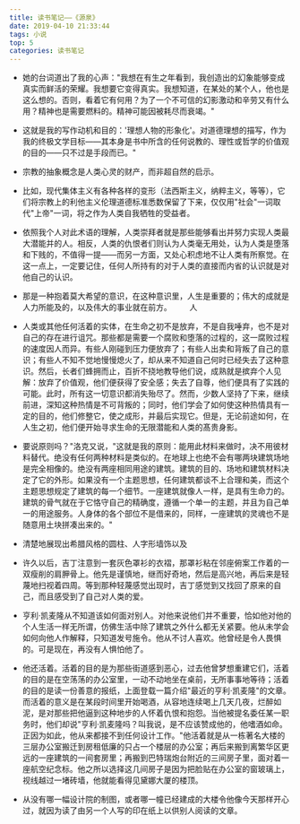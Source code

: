 ```yaml
---
title: 读书笔记——《源泉》
date: 2019-04-10 21:33:44
tags: 小说
top: 5
categories: 读书笔记
---
```

- 她的台词道出了我的心声："我想在有生之年看到，我创造出的幻象能够变成真实而鲜活的荣耀。我想要它变得真实。我想知道，在某处的某个人，他也是这么想的。否则，看着它有何用？为了一个不可信的幻影激动和辛劳又有什么用？精神也是需要燃料的。精神可能因被耗尽而衰竭。"

- 这就是我的写作动机和目的：'理想人物的形象化'。对道德理想的描写，作为我的终极文学目标——其本身是书中所含的任何说教的、理性或哲学的价值观的目的——只不过是手段而已。"

- 宗教的抽象概念是人类心灵的财产，而非超自然的启示。

- 比如，现代集体主义有各种各样的变形（法西斯主义，纳粹主义，等等），它们将宗教上的利他主义伦理道德标准悉数保留了下来，仅仅用"社会"一词取代"上帝"一词，将之作为人类自我牺牲的受益者。

- 依照我个人对此术语的理解，人类崇拜者就是那些能够看出并努力实现人类最大潜能并的人。相反，人类的仇恨者们则认为人类毫无用处，认为人类是堕落和下贱的，不值得一提——而另一方面，又处心积虑地不让人类有所察觉。在这一点上，一定要记住，任何人所持有的对于人类的直接而内省的认识就是对他自己的认识。

- 那是一种抱着莫大希望的意识，在这种意识里，人生是重要的；伟大的成就是人力所能及的，以及伟大的事业就在前方。 　　人

- 人类或其他任何活着的实体，在生命之初不是放弃，不是自我唾弃，也不是对自己的存在进行诅咒。那些都是需要一个腐败和堕落的过程的，这一腐败过程的速度因人而异。有些人刚碰到压力便放弃了；有些人出卖和背叛了自己的意识；有些人不知不觉地慢慢熄火了，却从来不知道自己何时已经失去了这种意识。然后，长者们蜂拥而止，百折不挠地教导他们说，成熟就是摈弃个人见解：放弃了价值观，他们便获得了安全感；失去了自尊，他们便具有了实践的可能。此时，所有这一切意识都消失殆尽了。然而，少数人坚持了下来，继续前进，深知这种热情是不可背叛的；同时，他们学会了如何使这种热情具有一定的目的，他们修整它，使之成形，并最后实现它。但是，无论前途如何，在人生之初，他们便开始寻求生命的无限潜能和人类的髙贵身影。

- 要说原则吗？"洛克又说，"这就是我的原则：能用此材料来做时，决不用彼材料替代。绝没有任何两种材料是类似的。在地球上也绝不会有哪两块建筑场地是完全相像的。绝没有两座相同用途的建筑。建筑的目的、场地和建筑材料决定了它的外形。如果没有一个主题思想，任何建筑都谈不上合理和美，而这个主题思想规定了建筑的每一个细节。一座建筑就像人一样，是具有生命力的。建筑的骨气就在于它恪守自己的精确度，遵循一个单一的主题，并且为自己单一的用途服务。人身体的各个部位不是借来的，同样，一座建筑的灵魂也不是随意用土块拼凑出来的。"

- 清楚地展现出希腊风格的圆柱、人字形墙饰以及

- 许久以后，吉丁注意到一套灰色罩衫的衣褶，那罩衫粘在邻座俯案工作着的一双瘦削的肩胛骨上。他先是谨慎地，继而好奇地，然后是高兴地，再后来是轻蔑地扫视着四周。等到那种轻蔑感觉出现时，吉丁感觉到又找回了原来的自己，而且感受到了自己对人类的爱。

- 亨利·凯麦隆从不知道该如何面对别人。对他来说他们并不重要，恰如他对他的个人生活一样无所谓，仿佛生活中除了建筑之外什么都无关紧要。他从未学会如何向他人作解释，只知道发号施令。他从不讨人喜欢。他曾经是令人畏惧的。可是现在，再没有人惧怕他了。

- 他还活着。活着的目的是为那些街道感到恶心，过去他曾梦想重建它们，活着的目的是在空荡荡的办公室里，一动不动地坐在桌前，无所事事地等待；活着的目的是读一份善意的报纸，上面登载一篇介绍"最近的亨利·凯麦隆"的文章。而活着的意义是在某段时间里开始喝酒，从容地连续喝上几天几夜，烂醉如泥，是对那些把他逼到这种地步的人怀着仇恨和抱怨。当他被提名委任某一职务时，他们却说"亨利·凯麦隆吗？叫我说，是不应该赞成他的，他嗜酒如命。正因为如此，他从来都接不到任何设计工作。"他活着就是从一栋著名大楼的三层办公室搬迁到房租低廉的只占一个楼层的办公室；再后来搬到离繁华区更远的一座建筑的一间套房里；再搬到巴特瑞炮台附近的三间房子里，面对着一座航空纪念标。他之所以选择这几间房子是因为把脸贴在办公室的窗玻璃上，视线越过一堵砖墙，他就能看得见黛娜大厦的楼顶。

- 从没有哪一幅设计院的制图，或者哪一幢已经建成的大楼令他像今天那样开心过，就因为读了由另一个人写的印在纸上以供别人阅读的文章。